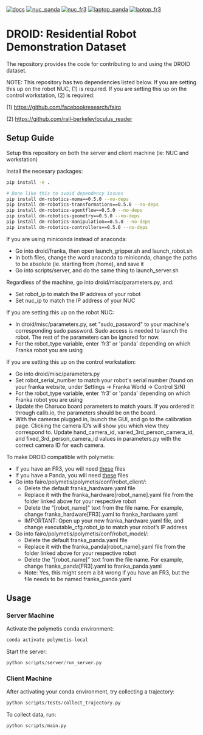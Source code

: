 [![docs](https://github.com/alexanderkhazatsky/DROID/actions/workflows/pages.yaml/badge.svg)](https://github.com/alexanderkhazatsky/DROID/blob/main/.github/workflows/pages.yaml)
[![nuc_panda](https://github.com/alexanderkhazatsky/DROID/actions/workflows/build_container_nuc_panda.yaml/badge.svg)](https://github.com/alexanderkhazatsky/DROID/blob/main/.github/workflows/build_container_nuc_panda.yaml)
[![nuc_fr3](https://github.com/alexanderkhazatsky/DROID/actions/workflows/build_container_nuc_fr3.yaml/badge.svg)](https://github.com/alexanderkhazatsky/DROID/blob/main/.github/workflows/build_container_nuc_fr3.yaml)
[![laptop_panda](https://github.com/alexanderkhazatsky/DROID/actions/workflows/build_container_laptop_panda.yaml/badge.svg)](https://github.com/alexanderkhazatsky/DROID/blob/main/.github/workflows/build_container_laptop_panda.yaml)
[![laptop_fr3](https://github.com/alexanderkhazatsky/DROID/actions/workflows/build_container_laptop_fr3.yaml/badge.svg)](https://github.com/alexanderkhazatsky/DROID/blob/main/.github/build_container_laptop_fr3/pages.yaml)

# DROID: Residential Robot Demonstration Dataset

The repository provides the code for contributing to and using the DROID dataset.

NOTE: This repository has two dependencies listed below. If you are setting this up on the robot NUC, (1) is required. If you are setting this up on the control workstation, (2) is required:

(1) https://github.com/facebookresearch/fairo

(2) https://github.com/rail-berkeley/oculus_reader

## Setup Guide
Setup this repository on both the server and client machine (ie: NUC and workstation)

Install the necesary packages:

```bash
pip install -e .

# Done like this to avoid dependency issues
pip install dm-robotics-moma==0.5.0 --no-deps
pip install dm-robotics-transformations==0.5.0 --no-deps
pip install dm-robotics-agentflow==0.5.0 --no-deps
pip install dm-robotics-geometry==0.5.0 --no-deps
pip install dm-robotics-manipulation==0.5.0 --no-deps
pip install dm-robotics-controllers==0.5.0 --no-deps
```

If you are using miniconda instead of anaconda:
- Go into droid/franka, then open launch_gripper.sh and launch_robot.sh
- In both files, change the word anaconda to miniconda, change the paths to be absolute (ie. starting from /home), and save it
- Go into scripts/server, and do the same thing to launch_server.sh

Regardless of the machine, go into droid/misc/parameters.py, and:
- Set robot_ip to match the IP address of your robot
- Set nuc_ip to match the IP address of your NUC

If you are setting this up on the robot NUC:
- In droid/misc/parameters.py, set "sudo_password" to your machine's corresponding sudo password. Sudo access is needed to launch the robot. The rest of the parameters can be ignored for now.
- For the robot_type variable, enter 'fr3' or 'panda' depending on which Franka robot you are using

If you are setting this up on the control workstation:
- Go into droid/misc/parameters.py
- Set robot_serial_number to match your robot's serial number (found on your franka website, under Settings -> Franka World -> Control S/N)
- For the robot_type variable, enter 'fr3' or 'panda' depending on which Franka robot you are using
- Update the Charuco board parameters to match yours. If you ordered it through calib.io, the parameters should be on the board.
- With the cameras plugged in, launch the GUI, and go to the calibration page. Clicking the camera ID’s will show you which view they correspond to. Update hand_camera_id, varied_3rd_person_camera_id, and fixed_3rd_person_camera_id values in parameters.py with the correct camera ID for each camera.

To make DROID compatible with polymetis:
- If you have an FR3, you will need [these](https://drive.google.com/drive/folders/178-MJTAVV0m5_RDs2ScUNcYameGDA0Eg?usp=sharing) files
- If you have a Panda, you will need [these](https://drive.google.com/drive/folders/1wXTQQbFKjd9ed3yKxB4td9GzA_XrR7Xk?usp=sharing) files
- Go into fairo/polymetis/polymetis/conf/robot_client/:
  - Delete the default franka_hardware.yaml file
  - Replace it with the franka_hardware[robot_name].yaml file from the folder linked above for your respective robot
  - Delete the “[robot_name]” text from the file name. For example, change franka_hardware[FR3].yaml to  franka_hardware.yaml
  - IMPORTANT: Open up your new franka_hardware.yaml file, and change executable_cfg.robot_ip to match your robot’s IP address
- Go into fairo/polymetis/polymetis/conf/robot_model/:
  - Delete the default franka_panda.yaml file
  - Replace it with the franka_panda[robot_name].yaml file from the folder linked above for your respective robot
  - Delete the “[robot_name]” text from the file name. For example, change franka_panda[FR3].yaml to  franka_panda.yaml
  - Note: Yes, this might seem a bit wrong if you have an FR3, but the file needs to be named franka_panda.yaml

## Usage

### Server Machine
Activate the polymetis conda environment:

```bash
conda activate polymetis-local
```

Start the server:

```python
python scripts/server/run_server.py
```

### Client Machine
After activating your conda environment, try collecting a trajectory:

```python
python scripts/tests/collect_trajectory.py
```

To collect data, run:
```python
python scripts/main.py
```
